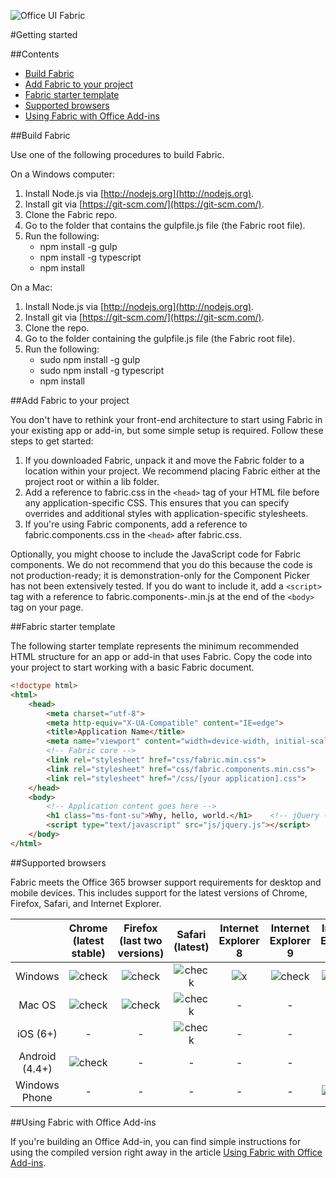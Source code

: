 ![Office UI Fabric](http://odux.azurewebsites.net/github/img/OfficeUIFabricLogoBluePadSm-01.png)

#Getting started

##Contents

- [Build Fabric](#building-fabric)
- [Add Fabric to your project](#add-to-your-project)
- [Fabric starter template](#starter-template)
- [Supported browsers](#supported-browsers)
- [Using Fabric with Office Add-ins](#using-fabric-with-office-add-ins)

##Build Fabric

Use one of the following procedures to build Fabric.

On a Windows computer:

1. Install Node.js via [http://nodejs.org](http://nodejs.org).
2. Install git via [https://git-scm.com/](https://git-scm.com/).
3. Clone the Fabric repo.
4. Go to the folder that contains the gulpfile.js file (the Fabric root file).
5. Run the following:
	- npm install -g gulp
	- npm install -g typescript
	- npm install

On a Mac:

1. Install Node.js via [http://nodejs.org](http://nodejs.org).
2. Install git via [https://git-scm.com/](https://git-scm.com/).
3. Clone the repo.
4. Go to the folder containing the gulpfile.js file (the Fabric root file).
5. Run the following:
	- sudo npm install -g gulp
	- sudo npm install -g typescript
	- npm install

##Add Fabric to your project

You don't have to rethink your front-end architecture to start using Fabric in your existing app or add-in, but some simple setup is required. Follow these steps to get started:

1. If you downloaded Fabric, unpack it and move the Fabric folder to a location within your project. We recommend placing Fabric either at the project root or within a lib folder.
2. Add a reference to fabric.css in the `<head>` tag of your HTML file before any application-specific CSS. This ensures that you can specify overrides and additional styles with application-specific stylesheets.
3. If you're using Fabric components, add a reference to fabric.components.css in the `<head>` after fabric.css.

Optionally, you might choose to include the JavaScript code for Fabric components. We do not recommend that you do this because the code is not production-ready; it is demonstration-only for the Component Picker has not been extensively tested. If you do want to include it, add a `<script>` tag with a reference to fabric.components-.min.js at the end of the `<body>` tag on your page.

##Fabric starter template

The following starter template represents the minimum recommended HTML structure for an app or add-in that uses Fabric. Copy the code into your project to start working with a basic Fabric document.

```html
<!doctype html>
<html>
	<head>
		<meta charset="utf-8">
		<meta http-equiv="X-UA-Compatible" content="IE=edge">
		<title>Application Name</title>
		<meta name="viewport" content="width=device-width, initial-scale=1">
		<!-- Fabric core -->
		<link rel="stylesheet" href="css/fabric.min.css">
		<link rel="stylesheet" href="css/fabric.components.min.css">    <!-- Application-specific CSS -->
		<link rel="stylesheet" href="/css/[your application].css">
	</head>
	<body>
		<!-- Application content goes here -->
		<h1 class="ms-font-su">Why, hello, world.</h1>    <!-- jQuery - Needed for Fabric Components JS -->
		<script type="text/javascript" src="js/jquery.js"></script>
	</body>
</html>
```

##Supported browsers

Fabric meets the Office 365 browser support requirements for desktop and mobile devices. This includes support for the latest versions of Chrome, Firefox, Safari, and Internet Explorer.

|          | **Chrome (latest stable)** | **Firefox (last two versions)** | **Safari (latest)** | **Internet Explorer 8** | **Internet Explorer 9** | **Internet Explorer 10** |
|:--------:|:------------------------:|:---------------------------:|:-----------------:|:-----:|:-----:|:-------:|
|  Windows | ![check](http://odux.azurewebsites.net/github/img/check.png)|![check](http://odux.azurewebsites.net/github/img/check.png)|![check](http://odux.azurewebsites.net/github/img/check.png)|![x](http://odux.azurewebsites.net/github/img/x.png)|![check](http://odux.azurewebsites.net/github/img/check.png)|![check](http://odux.azurewebsites.net/github/img/check.png)|
| Mac OS   | ![check](http://odux.azurewebsites.net/github/img/check.png)|![check](http://odux.azurewebsites.net/github/img/check.png)|![check](http://odux.azurewebsites.net/github/img/check.png)| -     | -     | -       |
| iOS (6+) | -                         | -                        |![check](http://odux.azurewebsites.net/github/img/check.png)| -     | -     | -       |
| Android (4.4+)| ![check](http://odux.azurewebsites.net/github/img/check.png)| -                   | -                        | -     | -     | -       |
| Windows Phone | -                    | -                        | -                        | -     | -     |![check](http://odux.azurewebsites.net/github/img/check.png)|

##Using Fabric with Office Add-ins

If you're building an Office Add-in, you can find simple instructions for using the compiled version right away in the article [Using Fabric with Office Add-ins](https://msdn.microsoft.com/EN-US/library/office/6f46dd69-2ba3-4b0f-9735-7d7394ca2731.aspx). 
